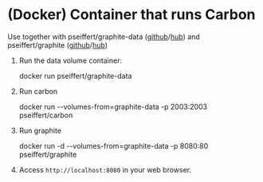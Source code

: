 (Docker) Container that runs Carbon 
=====================================

Use together with pseiffert/graphite-data ([github](https://github.com/seiffert/graphite-data-docker)/[hub](https://registry.hub.docker.com/u/pseiffert/graphite-data/)) and pseiffert/graphite ([github](https://github.com/seiffert/graphite-docker)/[hub](https://registry.hub.docker.com/u/pseiffert/graphite/))

1) Run the data volume container:

	docker run pseiffert/graphite-data

2) Run carbon

	docker run --volumes-from=graphite-data -p 2003:2003 pseiffert/carbon

3) Run graphite

	docker run -d --volumes-from=graphite-data -p 8080:80 pseiffert/graphite

4) Access `http://localhost:8080` in your web browser.

